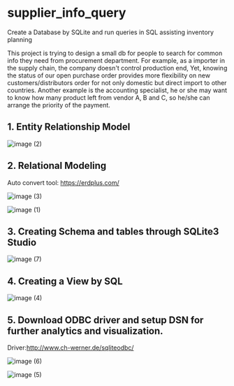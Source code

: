# supplier_info_query
Create a Database by SQLite and run queries in SQL assisting inventory planning

This project is trying to design a small db for people to search for common info they need from procurement department.
For example, as a importer in the supply chain, the company doesn't control production end, Yet, knowing the status of our open purchase order provides more flexibility on new customers/distributors order for not only domestic but direct import to other countries. Another example is the accounting specialist, he or she may want to know how many product left from vendor A, B and C, so he/she can arrange the priority of the payment.

## 1. Entity Relationship Model

![image (2)](https://user-images.githubusercontent.com/93064471/152471242-f4fb26ba-c5fa-4bb8-90cc-a69811ca6158.png)

## 2. Relational Modeling

Auto convert tool: https://erdplus.com/

![image (3)](https://user-images.githubusercontent.com/93064471/152471266-13d5db37-0dbf-4473-9e93-ee88262abbce.png)

![image (1)](https://user-images.githubusercontent.com/93064471/152471305-79dd8776-a319-4320-a3f8-dcc3ee3a2935.png)

## 3. Creating Schema and tables through SQLite3 Studio
![image (7)](https://user-images.githubusercontent.com/93064471/152471643-739936f6-6a73-4837-81c2-054047e3e608.png)

## 4. Creating a View by SQL
![image (4)](https://user-images.githubusercontent.com/93064471/152471371-7021b91a-403a-4415-861d-d07d65eed203.png)

## 5. Download ODBC driver and setup DSN for further analytics and visualization.
Driver:http://www.ch-werner.de/sqliteodbc/

![image (6)](https://user-images.githubusercontent.com/93064471/152471380-01b14a0c-3a61-4b6b-8db3-47c70e6d2582.png)

![image (5)](https://user-images.githubusercontent.com/93064471/152471392-2ea7ce77-1e97-47f3-bcff-411201be3c1b.png)
